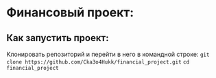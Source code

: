 # Финансовый проект:
## Как запустить проект:
Клонировать репозиторий и перейти в него в командной строке:
`git clone https://github.com/Cka3o4Hukk/financial_project.git`
`cd financial_project`


